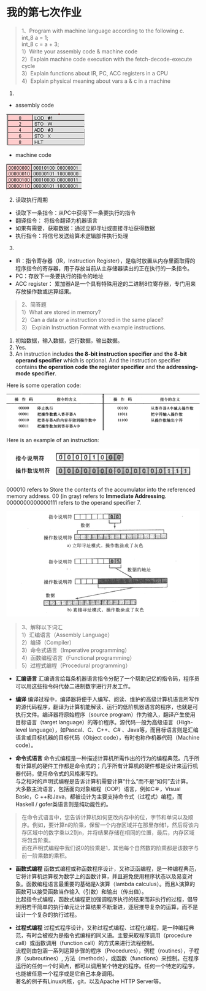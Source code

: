 # **我的第七次作业**
>1、Program with machine language according to the following c.  
int_8 a = 1;  
int_8 c = a + 3;  
1）Write your assembly code & machine code  
2）Explain machine code execution with the fetch-decode-execute cycle  
3）Explain functions about IR, PC, ACC registers in a CPU  
4）Explain physical meaning about vars a & c in a machine  

1. 
* assembly code

![](images\hw07-1.1.PNG)

* machine code

![](images\hw07-1.2.PNG)



2. 读取执行周期  
* 读取下一条指令：从PC中获得下一条要执行的指令  
* 翻译指令： 将指令翻译为机器语言  
* 如果有需要，获取数据：通过立即寻址或直接寻址获得数据   
* 执行指令：将信号发送给算术逻辑部件执行处理  
3. 
* IR：指令寄存器（IR，Instruction Register），是临时放置从内存里面取得的程序指令的寄存器，用于存放当前从主存储器读出的正在执行的一条指令。
* PC：存放下一条要执行的指令的地址
* ACC register： 累加器A是一个具有特殊用途的二进制8位寄存器，专门用来存放操作数或运算结果。




>2、简答题  
1）What are stored in memory?  
2）Can a data or a instruction stored in the same place?  
3） Explain Instruction Format with example instructions.  


1. 初始数据，输入数据，运行数据，输出数据。
2. Yes.
3. An instruction includes **the 8-bit instruction specifier** and **the 8-bit operand specifier** which is optional. And the instruction specifier contains **the operation code** **the register specifier** and **the addressing-mode specifier**.  

Here is some operation code:  

![](images\hw07-具体指令码.png)

Here is an example of an instruction:

![](images\hw07-指令实例.png)

000010 refers to Store the contents of the accumulator into the referenced memory address.
00 (in gray) refers to **Immediate Addressing**. 
0000000000000111 refers to the operand specifier 7.

![](images\hw07-取址模式.png)



>3、解释以下词汇  
1）汇编语言（Assembly Language）  
2）编译（Compiler）  
3）命令式语言（Imperative programming）  
4）函数编程语言（Functional programming）  
5）过程式编程（Procedural programming）  

* **汇编语言**
汇编语言给每条机器语言指令分配了一个帮助记忆的指令码，程序员可以用这些指令码代替二进制数字进行开发工作。

* **编译**
编译过程中，编译器将便于人编写、阅读、维护的高级计算机语言所写作的源代码程序，翻译为计算机能解读、运行的低阶机器语言的程序，也就是可执行文件。编译器将原始程序（source program）作为输入，翻译产生使用目标语言（target language）的等价程序。源代码一般为高级语言（High-level language），如Pascal、C、C++、C# 、Java等，而目标语言则是汇编语言或目标机器的目标代码（Object code），有时也称作机器代码（Machine code）。

* **命令式语言**
命令式编程是一种描述计算机所需作出的行为的编程典范。几乎所有计算机的硬件工作都是命令式的；几乎所有计算机的硬件都是设计来运行机器代码，使用命令式的风格来写的。  
与之相对的声明式编程是告诉计算机需要计算“什么”而不是“如何”去计算。  
大多数主流语言，包括面向对象编程（OOP）语言，例如C＃，Visual Basic，C ++和Java，都被设计为主要支持命令式（过程式）编程，而Haskell / gofer类语言则是纯功能性的。
> 在命令式语言中，您告诉计算机如何更改内存中的位，字节和单词以及顺序。例如，要计算n的阶乘，保留一个内存区域并在那里存储1，然后将该内存区域中的数字乘以2到n，并将结果存储在相同的位置，最后，内存区域将包含阶乘。  
而在声明式编程中我们说0的阶乘是1，其他每个自然数的阶乘都是该数字与前一阶乘数的乘积。


* **函数式编程**
函数式编程或称函数程序设计，又称泛函编程，是一种编程典范，它将计算机运算视为数学上的函数计算，并且避免使用程序状态以及易变对象。函数编程语言最重要的基础是λ演算（lambda calculus）。而且λ演算的函数可以接受函数当作输入（引数）和输出（传出值）。  
比起指令式编程，函数式编程更加强调程序执行的结果而非执行的过程，倡导利用若干简单的执行单元让计算结果不断渐进，逐层推导复杂的运算，而不是设计一个复杂的执行过程。

* **过程式编程** 
过程式程序设计，又称过程式编程、过程化编程，是一种编程典范，有时会被视为是指令式编程的同义语。主要采取程序调用（procedure call）或函数调用（function call）的方式来进行流程控制。  
流程则由包涵一系列运算步骤的程序（Procedures），例程（routines），子程序（subroutines）, 方法（methods），或函数（functions）来控制。在程序运行的任何一个时间点，都可以调用某个特定的程序。任何一个特定的程序，也能被任意一个程序或是它自己本身调用。  
著名的例子有Linux内核，git，以及Apache HTTP Server等。